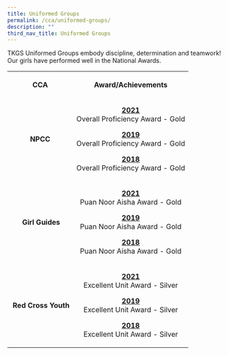 ```yaml
---
title: Uniformed Groups
permalink: /cca/uniformed-groups/
description: ""
third_nav_title: Uniformed Groups
---
```

<p>TKGS Uniformed Groups embody discipline, determination and teamwork! Our girls have performed well in the National Awards.</p>
<table>
<tbody>
<tr>
<th style="text-align: center;">
<p>CCA</p>
</th>
<th style="text-align: center;">
<p>Award/Achievements</p>
</th>
</tr>
<tr>
<td style="text-align: center;">
<p><strong>NPCC</strong></p>
</td>
<td style="text-align: center;">
<p><u><strong>2021<br /></strong></u><u></u><u></u>Overall Proficiency Award - Gold</p>
<p><u><strong>2019<br /></strong></u>Overall Proficiency Award - Gold</p>
<p><u><strong>2018<br /></strong></u>Overall Proficiency Award - Gold</p>
</td>
</tr>
<tr>
<td style="text-align: center;">
<p>&nbsp;<strong>Girl Guides</strong></p>
</td>
<td style="text-align: center;">
<p><strong><u>2021<br /></u></strong>Puan Noor Aisha Award - Gold</p>
<p><strong><u>2019<br /></u></strong>Puan Noor Aisha Award - Gold</p>
<p><strong><u>2018<br /></u></strong>Puan Noor Aisha Award - Gold</p>
</td>
</tr>
<tr>
<td style="text-align: center;">
<p>&nbsp;<strong>Red Cross Youth</strong></p>
</td>
<td style="text-align: center;">
<p><strong><u>2021<br /></u></strong>Excellent Unit Award - Silver</p>
<p><strong><u>2019<br /></u></strong>Excellent Unit Award - Silver</p>
<p><strong><u>2018<br /></u></strong>Excellent Unit Award - Silver</p>
</td>
</tr>
</tbody>
</table>